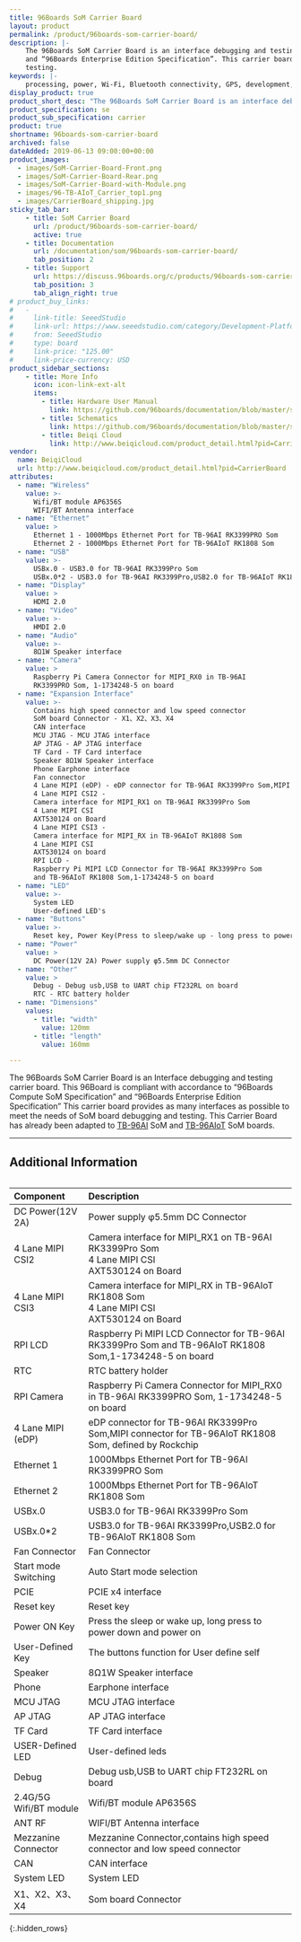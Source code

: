 ```yaml
---
title: 96Boards SoM Carrier Board
layout: product
permalink: /product/96boards-som-carrier-board/
description: |-
    The 96Boards SoM Carrier Board is an interface debugging and testing carrier board. This 96Board is compliant with accordance to “96Boards Compute SoM Specification”
    and “96Boards Enterprise Edition Specification”. This carrier board provides many interface as possible to meet the needs of Som board debugging an
    testing.
keywords: |-
    processing, power, Wi-Fi, Bluetooth connectivity, GPS, development, board, mid-tier, Qualcomm, APQ8016E, processor, low cost, Product, Development, Platform
display_product: true
product_short_desc: "The 96Boards SoM Carrier Board is an interface debugging and testing carrier board."
product_specification: se
product_sub_specification: carrier
product: true
shortname: 96boards-som-carrier-board
archived: false
dateAdded: 2019-06-13 09:00:00+00:00
product_images:
  - images/SoM-Carrier-Board-Front.png
  - images/SoM-Carrier-Board-Rear.png
  - images/SoM-Carrier-Board-with-Module.png
  - images/96-TB-AIoT_Carrier_top1.png
  - images/CarrierBoard_shipping.jpg
sticky_tab_bar:
    - title: SoM Carrier Board
      url: /product/96boards-som-carrier-board/
      active: true
    - title: Documentation
      url: /documentation/som/96boards-som-carrier-board/
      tab_position: 2
    - title: Support
      url: https://discuss.96boards.org/c/products/96boards-som-carrier-board
      tab_position: 3
      tab_align_right: true
# product_buy_links:
#   -
#     link-title: SeeedStudio
#     link-url: https://www.seeedstudio.com/category/Development-Platforms-c-1002/single-board-computer-c-950/category/96Boards-c-31/BeiQi-CarrierBoard-Kit-For-RK1808-RK3399Pro-p-4076.html
#     from: SeeedStudio
#     type: board
#     link-price: "125.00"
#     link-price-currency: USD
product_sidebar_sections:
    - title: More Info
      icon: icon-link-ext-alt
      items:
        - title: Hardware User Manual
          link: https://github.com/96boards/documentation/blob/master/som/96boards-som-carrier-board/files/96boards-som-carrier-board-hardware-user-manual.pdf
        - title: Schematics
          link: https://github.com/96boards/documentation/blob/master/som/96boards-som-carrier-board/files/96boards-som-carrier-board-schematics.pdf
        - title: Beiqi Cloud
          link: http://www.beiqicloud.com/product_detail.html?pid=CarrierBoard
vendor:
  name: BeiqiCloud
  url: http://www.beiqicloud.com/product_detail.html?pid=CarrierBoard
attributes:
  - name: "Wireless"
    value: >-
      Wifi/BT module AP6356S
      WIFI/BT Antenna interface
  - name: "Ethernet"
    value: >
      Ethernet 1 - 1000Mbps Ethernet Port for TB-96AI RK3399PRO Som
      Ethernet 2 - 1000Mbps Ethernet Port for TB-96AIoT RK1808 Som
  - name: "USB"
    value: >-
      USBx.0 - USB3.0 for TB-96AI RK3399Pro Som
      USBx.0*2 - USB3.0 for TB-96AI RK3399Pro,USB2.0 for TB-96AIoT RK1808 SoM
  - name: "Display"
    value: >
      HDMI 2.0
  - name: "Video"
    value: >-
      HMDI 2.0
  - name: "Audio"
    value: >-
      8Ω1W Speaker interface
  - name: "Camera"
    value: >
      Raspberry Pi Camera Connector for MIPI_RX0 in TB-96AI
      RK3399PRO Som, 1-1734248-5 on board
  - name: "Expansion Interface"
    value: >-
      Contains high speed connector and low speed connector
      SoM board Connector - X1、X2、X3、X4
      CAN interface
      MCU JTAG - MCU JTAG interface
      AP JTAG - AP JTAG interface
      TF Card - TF Card interface
      Speaker 8Ω1W Speaker interface
      Phone Earphone interface
      Fan connector
      4 Lane MIPI (eDP) - eDP connector for TB-96AI RK3399Pro Som,MIPI connector for TB-96AIoT RK1808 Som, defined by Rockchip
      4 Lane MIPI CSI2 -
      Camera interface for MIPI_RX1 on TB-96AI RK3399Pro Som
      4 Lane MIPI CSI
      AXT530124 on Board
      4 Lane MIPI CSI3 -
      Camera interface for MIPI_RX in TB-96AIoT RK1808 Som
      4 Lane MIPI CSI
      AXT530124 on board
      RPI LCD -
      Raspberry Pi MIPI LCD Connector for TB-96AI RK3399Pro Som
      and TB-96AIoT RK1808 Som,1-1734248-5 on board
  - name: "LED"
    value: >-
      System LED
      User-defined LED's
  - name: "Buttons"
    value: >-
      Reset key, Power Key(Press to sleep/wake up - long press to power down/on)
  - name: "Power"
    value: >
      DC Power(12V 2A) Power supply φ5.5mm DC Connector
  - name: "Other"
    value: >
      Debug - Debug usb,USB to UART chip FT232RL on board
      RTC - RTC battery holder
  - name: "Dimensions"
    values:
      - title: "width"
        value: 120mm
      - title: "length"
        value: 160mm

---
```

The 96Boards SoM Carrier Board is an Interface debugging and testing carrier board. This 96Board is compliant with accordance to “96Boards Compute SoM Specification” and “96Boards Enterprise Edition Specification” This carrier board provides as many interfaces as possible to meet the needs of SoM board debugging and testing. This Carrier Board has already been adapted to [TB-96AI](/product/tb-96ai/) SoM and [TB-96AIoT](/product/tb-96aiot/) SoM boards.
***

## Additional Information
<div style="overflow-x:scroll;" markdown="1">

|   Component          |   Description |
|:---------------------|:--------------|
|  DC Power(12V 2A)    | Power supply φ5.5mm DC Connector              |
|  4 Lane MIPI CSI2    | Camera interface for MIPI_RX1 on TB-96AI RK3399Pro Som <br> 4 Lane MIPI CSI <br> AXT530124 on Board |
|  4 Lane MIPI CSI3    | Camera interface for MIPI_RX in TB-96AIoT RK1808 Som <br> 4 Lane MIPI CSI <br> AXT530124 on Board |
|  RPI LCD    | Raspberry Pi MIPI LCD Connector for TB-96AI RK3399Pro Som and TB-96AIoT RK1808 Som,1-1734248-5 on board |
|  RTC    | RTC battery holder |
|  RPI Camera    | Raspberry Pi Camera Connector for MIPI_RX0 in TB-96AI RK3399PRO Som, 1-1734248-5 on board |
|  4 Lane MIPI (eDP)    | eDP connector for TB-96AI RK3399Pro Som,MIPI connector for TB-96AIoT RK1808 Som, defined by Rockchip |
|  Ethernet 1    | 1000Mbps Ethernet Port for TB-96AI RK3399PRO Som |
|  Ethernet 2    | 1000Mbps Ethernet Port for TB-96AIoT RK1808 Som |
|  USBx.0    | USB3.0 for TB-96AI RK3399Pro Som |
|  USBx.0*2    | USB3.0 for TB-96AI RK3399Pro,USB2.0 for TB-96AIoT RK1808 Som |
|  Fan Connector   | Fan Connector   |
|  Start mode Switching   | Auto Start mode selection  |
|  PCIE   | PCIE x4 interface  |
|  Reset key   | Reset key |
|  Power ON Key  | Press the sleep or wake up, long press to power down and power on |
|  User-Defined Key  | The buttons function for User define self |
|  Speaker  | 8Ω1W Speaker interface |
|  Phone  | Earphone interface |
|  MCU JTAG  | MCU JTAG interface |
|  AP JTAG | AP JTAG interface |
|  TF Card | TF Card interface |
|  USER-Defined LED | User-defined leds |
|  Debug | Debug usb,USB to UART chip FT232RL on board |
|  2.4G/5G Wifi/BT module | Wifi/BT module AP6356S |
|  ANT RF | WIFI/BT Antenna interface |
|  Mezzanine Connector | Mezzanine Connector,contains high speed connector and low speed connector |
|  CAN | CAN interface |
|  System LED | System LED |
|  X1、X2、X3、X4 | Som board Connector |
{:.hidden_rows}
</div>
